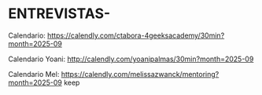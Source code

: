 # ENTREVISTAS-
Calendario: https://calendly.com/ctabora-4geeksacademy/30min?month=2025-09

Calendario Yoani: http://calendly.com/yoanipalmas/30min?month=2025-09

Calendario Mel: https://calendly.com/melissazwanck/mentoring?month=2025-09
keep